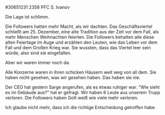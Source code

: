 #30651231 2358 PFC S. Ivanov  

Die Lage ist schlimm.

Die Followers hatten mehr Macht, als wir dachten. Das Geschäftsviertel schließt am 25. Dezember, eine alte Tradition aus der Zeit vor dem Fall, als mehr Menschen Weihnachten feierten. Die Followers behalten alle diese alten Feiertage im Auge und erzählen den Leuten, wie das Leben vor dem Fall und dem Großen Krieg war. Sie wussten, dass das Viertel leer sein würde, also sind sie eingefallen.

Aber wir waren immer noch da.

Alle Konzerne waren in ihren schicken Häusern weit weg von all dem. Sie haben nicht gesehen, was wir gesehen haben. Das haben sie nie.

Der CEO hat gestern Sarge angerufen, als es etwas ruhiger war. "Wie sieht es im Gebäude aus?" hat er gefragt. Wir haben 6 Leute aus unserem Trupp verloren. Die Followers haben Gott weiß wie viele mehr verloren.

Ich glaube nicht mehr, dass ich die richtige Entscheidung getroffen habe.  
